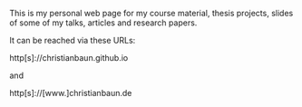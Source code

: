 This is my personal web page for my course material, thesis projects, slides of some of my talks, articles and research papers.

It can be reached via these URLs:

http[s]://christianbaun.github.io

and

http[s]://[www.]christianbaun.de

